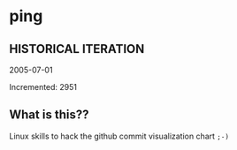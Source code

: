 # ping

## HISTORICAL ITERATION
2005-07-01

Incremented: 2951

## What is this?? 
Linux skills to hack the github commit visualization chart `;-)`
